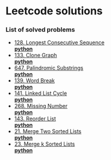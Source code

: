 # Leetcode solutions
### List of solved problems
- [128. Longest Consecutive Sequence](https://leetcode.com/problems/longest-consecutive-sequence)  
__[python](python/longest_consecutive_sequence.py)__
- [133. Clone Graph](https://leetcode.com/problems/clone-graph)  
__[python](python/clone_graph.py)__
- [647. Palindromic Substrings](https://leetcode.com/problems/palindromic-substrings)  
__[python](python/palindromic_substrings.py)__
- [139. Word Break](https://leetcode.com/problems/word-break)  
__[python](python/word_break.py)__
- [141. Linked List Cycle](https://leetcode.com/problems/linked-list-cycle)  
__[python](python/linked_list_cycle.py)__
- [268. Missing Number](https://leetcode.com/problems/missing-number/)  
__[python](python/missing_number.py)__
- [143. Reorder List](https://leetcode.com/problems/reorder-list/)  
__[python](python/reorder_list.py)__
- [21. Merge Two Sorted Lists](https://leetcode.com/problems/merge-two-sorted-lists)  
__[python](python/merge_two_sorted_lists.py)__
- [23. Merge k Sorted Lists](https://leetcode.com/problems/merge-k-sorted-lists)  
__[python](python/merge_k_sorted_lists.py)__